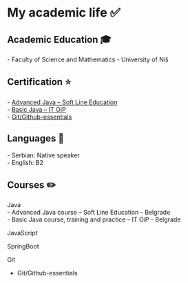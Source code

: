 <h1>My academic life ✅</h1>

<h2>Academic Education 🎓</h2>
-	Faculty of Science and Mathematics - University of Niš

<h2>Certification ⭐</h2>
-	<a href="https://github.com/MickyNM/list-of-courses/blob/main/cerificates/Miroslav%20Nikoli%C4%87%20-%20SoftLine.pdf">Advanced Java – Soft Line Education</a><br>
-	<a href="https://github.com/MickyNM/list-of-courses/blob/main/cerificates/Miroslav%20Nikoli%C4%87%20java.pdf">Basic Java – IT OiP</a><br>
-	<a href="https://github.com/MickyNM/list-of-courses/blob/main/cerificates/certificate-of-completion-for-git-and-github-essentials.pdf">Git/Github-essentials</a><br>

<h2>Languages 📍</h2>
- Serbian: Native speaker<br>
- English: B2<br>

<h2>Courses ✏️</h2>
Java<br>
-	Advanced Java course – Soft Line Education - Belgrade<br>
-	Basic Java course, training and practice – IT OiP - Belgrade<br>

JavaScript

SpringBoot

Git
- Git/Github-essentials
